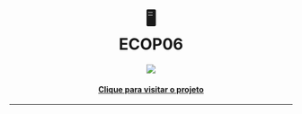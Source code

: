 ﻿<h1 align="center">
🖥<br>ECOP06
</h1>

<p align="center">
<img src="https://github.com/valerio-unifei.png">
<p>

<h4 align="center"><a href="https://www.santosfc.com.br/">Clique para visitar o projeto</a></h4>

---
